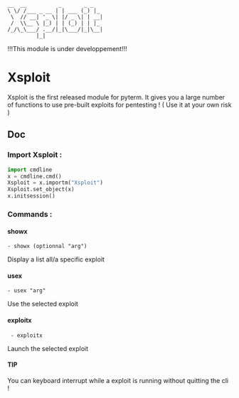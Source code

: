 
    __  __          _       _ _
    \ \/ /___ _ __ | | ___ (_) |_
     \  // __| '_ \| |/ _ \| | __|
     /  \\__ \ |_) | | (_) | | |_
    /_/\_\___/ .__/|_|\___/|_|\__|
             |_|
!!!This module is under developpement!!!

# Xsploit 
Xsploit is the first released module for pyterm. It gives you a large number of functions to use pre-built exploits for pentesting ! ( Use it at your own risk )

## Doc

### Import Xsploit :

```python
import cmdline
x = cmdline.cmd()
Xsploit = x.importm("Xsploit")
Xsploit.set_object(x)
x.initsession()
```

### Commands :

#### showx

	- showx (optionnal "arg")

Display a list all/a specific exploit

#### usex

	- usex "arg"

Use the selected exploit

#### exploitx

	 - exploitx

Launch the selected exploit

#### TIP

You can keyboard interrupt while a exploit is running without quitting the cli !


